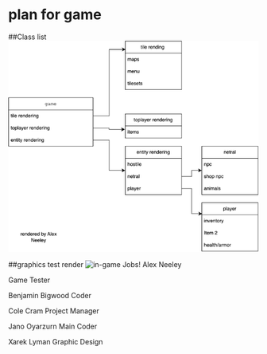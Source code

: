 # plan for game 

##Class list
![Class list](https://github.com/supercatblue/EpicTopDownGame/blob/main/Game/plan%2Bsudocode/plan1.drawio.png)

##graphics test render
![in-game](https://user-images.githubusercontent.com/111790695/223200916-92607365-d723-4a92-90f3-babd89c38787.png)
Jobs!
Alex Neeley

Game Tester

Benjamin Bigwood
Coder

Cole Cram
Project Manager

Jano Oyarzurn
Main Coder

Xarek Lyman
Graphic Design
